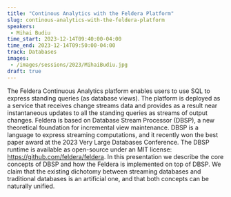 ```yaml
---
title: "Continous Analytics with the Feldera Platform"
slug: continous-analytics-with-the-feldera-platform
speakers:
 - Mihai Budiu
time_start: 2023-12-14T09:40:00-04:00
time_end: 2023-12-14T09:50:00-04:00
track: Databases
images:
 - /images/sessions/2023/MihaiBudiu.jpg
draft: true
---
```


The Feldera Continuous Analytics platform enables users to use SQL to express standing queries (as database views). The platform is deployed as a service that receives change streams data and provides as a result near instantaneous updates to all the standing queries as streams of output changes. Feldera is based on Database Stream Processor (DBSP), a new theoretical foundation for incremental view maintenance. DBSP is a language to express streaming computations, and it recently won the best paper award at the 2023 Very Large Databases Conference. The DBSP runtime is available as open-source under an MIT license: https://github.com/feldera/feldera. In this presentation we describe the core concepts of DBSP and how the Feldera is implemented on top of DBSP. We claim that the existing dichotomy between streaming databases and traditional databases is an artificial one, and that both concepts can be naturally unified.